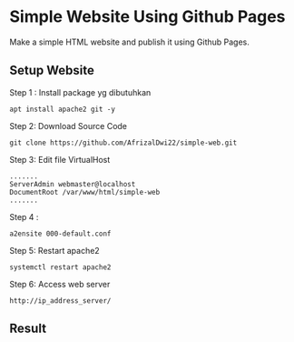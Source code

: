 # Simple Website Using Github Pages
Make a simple HTML website and publish it using Github Pages.  

## Setup Website
Step 1 : Install package yg dibutuhkan

    apt install apache2 git -y
    
Step 2: Download Source Code

    git clone https://github.com/AfrizalDwi22/simple-web.git

Step 3: Edit file VirtualHost

    .......
    ServerAdmin webmaster@localhost
    DocumentRoot /var/www/html/simple-web
    .......

Step 4 : 

    a2ensite 000-default.conf
    
Step 5: Restart apache2 

    systemctl restart apache2

Step 6: Access web server

    http://ip_address_server/  

## Result
